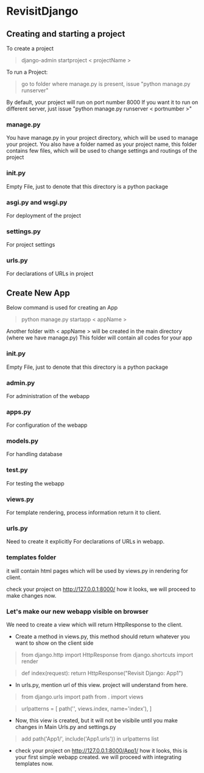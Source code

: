 # RevisitDjango
## Creating and starting a project

To create a project 
> django-admin startproject < projectName >

To run a Project:
> go to folder where manage.py is present, issue "python manage.py runserver"

By default, your project will run on port number 8000
If you want it to run on different server, just issue "python manage.py runserver < portnumber >"

### manage.py
You have manage.py in your project directory, which will be used to manage your project.
You also have a folder named as your project name, this folder contains few files, which will be used to change settings and routings of the project

### __init__.py
Empty File, just to denote that this directory is a python package

### asgi.py and wsgi.py
For deployment of the project

### settings.py
For project settings

### urls.py
For declarations of URLs in project

## Create New App
Below command is used for creating an App
> python manage.py startapp < appName >

Another folder with < appName > will be created in the main directory (where we have manage.py)
This folder will contain all codes for your app

### __init__.py
Empty File, just to denote that this directory is a python package

### admin.py
For administration of the webapp

### apps.py
For configuration of the webapp

### models.py
For handling database

### test.py
For testing the webapp

### views.py
For template rendering, process information return it to client.

### urls.py
Need to create it explicitly
For declarations of URLs in webapp.

### templates folder
it will contain html pages which will be used by views.py in rendering for client.

check your project on http://127.0.0.1:8000/ how it looks, we will proceed to make changes now.

### Let's make our new webapp visible on browser

We need to create a view which will return HttpResponse to the client.

* Create a method in views.py, this method should return whatever you want to show on the client side

>from django.http import HttpResponse
>from django.shortcuts import render

> def index(request):
>    return HttpResponse("Revisit Django: App1")

* In urls.py, mention url of this view. project will understand from here.

> from django.urls import path
> from . import views

> urlpatterns = [
>     path('', views.index, name='index'),
> ]

* Now, this view is created, but it will not be visibile until you make changes in Main Urls.py and settings.py

> add path('App1/', include('App1.urls')) in urlpatterns list

* check your project on http://127.0.0.1:8000/App1/ how it looks, this is your first simple webapp created. we will proceed with integrating templates now.

